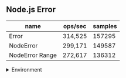 ## Node.js Error

|name|ops/sec|samples|
|-|-|-|
|Error|314,525|157295|
|NodeError|299,171|149587|
|NodeError Range|272,617|136312|


<details>
<summary>Environment</summary>

* __Machine:__ linux x64 | 4 vCPUs | 7.6GB Mem
* __Run:__ Fri Oct 17 2025 16:15:12 GMT+0000 (Coordinated Universal Time)
* __Node:__ `v20.19.4`
</details>

<!--
{"environment":{"platform":"linux","arch":"x64","cpus":4,"totalMemory":7.59783935546875},"benchmarks":[{"name":"Error","samples":157295,"opsSec":314525.4688095643},{"name":"NodeError","samples":149587,"opsSec":299171.6634693083},{"name":"NodeError Range","samples":136312,"opsSec":272617.93207006797}]}-->
